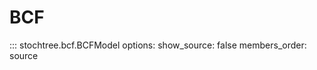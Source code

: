 # BCF

::: stochtree.bcf.BCFModel
    options:
        show_source: false
        members_order: source

